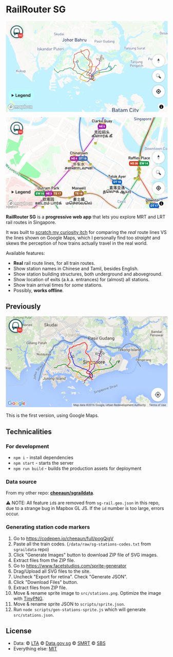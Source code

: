 # RailRouter SG

![Screenshot of RailRouter SG](screenshots/screenshot-10.png)

![Screenshot of RailRouter SG](screenshots/screenshot-11.png)

**RailRouter SG** is a **progressive web app** that lets you explore MRT and LRT rail routes in Singapore.

It was built to [scratch my curiosity itch](https://twitter.com/cheeaun/status/683495506031448064) for comparing the _real_ route lines VS the lines shown on Google Maps, which I personally find too _straight_ and skews the perception of how trains actually travel in the real world.

Available features:

- **Real** rail route lines, for all train routes.
- Show station names in Chinese and Tamil, besides English.
- Show station building structures, both underground and aboveground.
- Show location of exits (a.k.a. entrances) for (almost) all stations.
- Show train arrival times for _some_ stations.
- Possibly, **works offline**.

## Previously

![Screenshot of RailRouter SG](screenshots/screenshot-2.png)

This is the first version, using Google Maps.

## Technicalities

### For development

- `npm i` - install dependencies
- `npm start` - starts the server
- `npm run build` - builds the production assets for deployment

### Data source

From my other repo: **[cheeaun/sgraildata](https://github.com/cheeaun/sgraildata)**.

⚠️ NOTE: All feature `id`s are removed from `sg-rail.geo.json` in this repo, due to a strange bug in Mapbox GL JS. If the `id` number is too large, errors occur.

### Generating station code markers

1. Go to https://codepen.io/cheeaun/full/pogQjgV
2. Paste all the train codes. (`/data/raw/sg-stations-codes.txt` from `sgraildata` repo)
3. Click "Generate Images" button to download ZIP file of SVG images.
4. Extract files from the ZIP file.
5. Go to https://www.facetstudios.com/sprite-generator
6. Drag/Upload all SVG files to the site.
7. Uncheck "Export for retina". Check "Generate JSON".
8. Click "Download Files" button.
9. Extract files from ZIP file.
10. Move & rename sprite image to `src/stations.png`. Optimize the image with [TinyPNG](https://tinypng.com/).
11. Move & rename sprite JSON to `scripts/sprite.json`.
12. Run `node scripts/gen-stations-sprite.js` which will generate `src/stations.json`.

## License

- Data: © [LTA](https://www.lta.gov.sg/content/ltagov/en/terms-of-use.html) © [Data.gov.sg](https://data.gov.sg/privacy-and-website-terms#site-terms) © [SMRT](https://www.smrt.com.sg/Terms-of-Use) © [SBS](https://www.sbstransit.com.sg/conditions-for-use)
- Everything else: [MIT](http://cheeaun.mit-license.org/)
